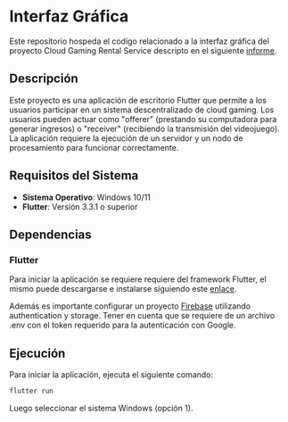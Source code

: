 # Interfaz Gráfica

Este repositorio hospeda el codigo relacionado a la interfaz gráfica del proyecto Cloud Gaming Rental Service descripto en el siguiente [informe](https://docs.google.com/document/d/1Tr2zDrDpN2i8lYJDqmhYYlrNpdic8qFr8d-Lg0Pwezk/edit).

## Descripción

Este proyecto es una aplicación de escritorio Flutter que permite a los usuarios participar en un sistema descentralizado de cloud gaming. Los usuarios pueden actuar como "offerer" (prestando su computadora para generar ingresos) o "receiver" (recibiendo la transmisión del videojuego). La aplicación requiere la ejecución de un servidor y un nodo de procesamiento para funcionar correctamente.

## Requisitos del Sistema

- **Sistema Operativo**: Windows 10/11
- **Flutter**: Versión 3.3.1 o superior

## Dependencias

### Flutter

Para iniciar la aplicación se requiere requiere del framework Flutter, el mismo puede descargarse e instalarse siguiendo este [enlace](https://docs.flutter.dev/get-started/install).

Además es importante configurar un proyecto [Firebase](https://firebase.google.com/docs?authuser=1&hl=es) utilizando authentication y storage. Tener en cuenta que se requiere de un archivo .env con el token requerido para la autenticación con Google.

## Ejecución

Para iniciar la aplicación, ejecuta el siguiente comando:

```bash
flutter run
```

Luego seleccionar el sistema Windows (opción 1).
